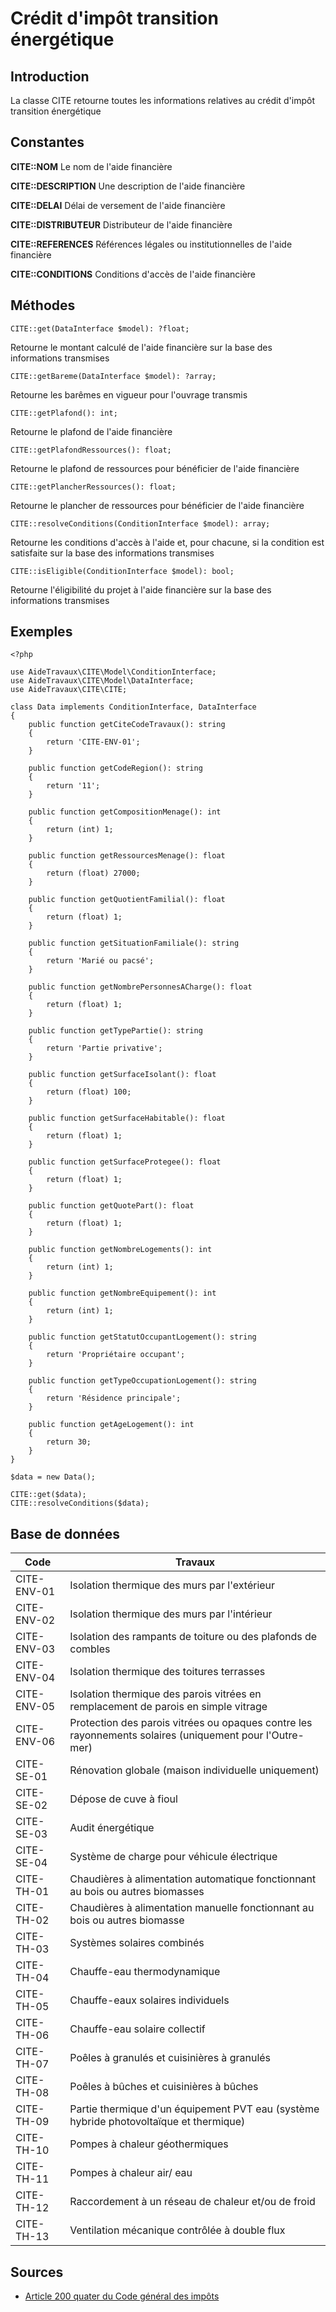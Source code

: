 # Crédit d'impôt transition énergétique

## Introduction

La classe CITE retourne toutes les informations relatives au crédit d'impôt transition énergétique

## Constantes

**CITE::NOM**
Le nom de l'aide financière

**CITE::DESCRIPTION**
Une description de l'aide financière

**CITE::DELAI**
Délai de versement de l'aide financière

**CITE::DISTRIBUTEUR**
Distributeur de l'aide financière

**CITE::REFERENCES**
Références légales ou institutionnelles de l'aide financière

**CITE::CONDITIONS**
Conditions d'accès de l'aide financière

## Méthodes

```
CITE::get(DataInterface $model): ?float;
```
Retourne le montant calculé de l'aide financière sur la base des informations transmises

```
CITE::getBareme(DataInterface $model): ?array;
```
Retourne les barêmes en vigueur pour l'ouvrage transmis

```
CITE::getPlafond(): int;
```
Retourne le plafond de l'aide financière

```
CITE::getPlafondRessources(): float;
```
Retourne le plafond de ressources pour bénéficier de l'aide financière

```
CITE::getPlancherRessources(): float;
```
Retourne le plancher de ressources pour bénéficier de l'aide financière

```
CITE::resolveConditions(ConditionInterface $model): array;
```
Retourne les conditions d'accès à l'aide et, pour chacune, si la condition est satisfaite sur la base des 
informations transmises

```
CITE::isEligible(ConditionInterface $model): bool;
```
Retourne l'éligibilité du projet à l'aide financière sur la base des informations transmises

## Exemples

```
<?php

use AideTravaux\CITE\Model\ConditionInterface;
use AideTravaux\CITE\Model\DataInterface;
use AideTravaux\CITE\CITE;

class Data implements ConditionInterface, DataInterface
{
    public function getCiteCodeTravaux(): string
    {
        return 'CITE-ENV-01';
    }

    public function getCodeRegion(): string
    {
        return '11';
    }

    public function getCompositionMenage(): int
    {
        return (int) 1;
    }

    public function getRessourcesMenage(): float
    {
        return (float) 27000;
    }

    public function getQuotientFamilial(): float
    {
        return (float) 1;
    }

    public function getSituationFamiliale(): string
    {
        return 'Marié ou pacsé';
    }

    public function getNombrePersonnesACharge(): float
    {
        return (float) 1;
    }

    public function getTypePartie(): string
    {
        return 'Partie privative';
    }

    public function getSurfaceIsolant(): float
    {
        return (float) 100;
    }

    public function getSurfaceHabitable(): float
    {
        return (float) 1;
    }

    public function getSurfaceProtegee(): float
    {
        return (float) 1;
    }

    public function getQuotePart(): float
    {
        return (float) 1;
    }

    public function getNombreLogements(): int
    {
        return (int) 1;
    }

    public function getNombreEquipement(): int
    {
        return (int) 1;
    }

    public function getStatutOccupantLogement(): string
    {
        return 'Propriétaire occupant';
    }

    public function getTypeOccupationLogement(): string
    {
        return 'Résidence principale';
    }

    public function getAgeLogement(): int
    {
        return 30;
    }
}

$data = new Data();

CITE::get($data);
CITE::resolveConditions($data);

```

## Base de données

| Code  | Travaux |
| ----- | ------- |
| CITE-ENV-01 | Isolation thermique des murs par l'extérieur |
| CITE-ENV-02 | Isolation thermique des murs par l'intérieur |
| CITE-ENV-03 | Isolation des rampants de toiture ou des plafonds de combles |
| CITE-ENV-04 | Isolation thermique des toitures terrasses |
| CITE-ENV-05 | Isolation thermique des parois vitrées en remplacement de parois en simple vitrage |
| CITE-ENV-06 | Protection des parois vitrées ou opaques contre les rayonnements solaires (uniquement pour l'Outre-mer) |
| CITE-SE-01 | Rénovation globale (maison individuelle uniquement) |
| CITE-SE-02 | Dépose de cuve à fioul |
| CITE-SE-03 | Audit énergétique |
| CITE-SE-04 | Système de charge pour véhicule électrique |
| CITE-TH-01 | Chaudières à alimentation automatique fonctionnant au bois ou autres biomasses |
| CITE-TH-02 | Chaudières à alimentation manuelle fonctionnant au bois ou autres biomasse |
| CITE-TH-03 | Systèmes solaires combinés |
| CITE-TH-04 | Chauffe-eau thermodynamique |
| CITE-TH-05 | Chauffe-eaux solaires individuels |
| CITE-TH-06 | Chauffe-eau solaire collectif |
| CITE-TH-07 | Poêles à granulés et cuisinières à granulés |
| CITE-TH-08 | Poêles à bûches et cuisinières à bûches |
| CITE-TH-09 | Partie thermique d'un équipement PVT eau (système hybride photovoltaïque et thermique) |
| CITE-TH-10 | Pompes à chaleur géothermiques |
| CITE-TH-11 | Pompes à chaleur air/ eau |
| CITE-TH-12 | Raccordement à un réseau de chaleur et/ou de froid |
| CITE-TH-13 | Ventilation mécanique contrôlée à double flux |

## Sources

- [Article 200 quater du Code général des impôts](https://www.legifrance.gouv.fr/affichCodeArticle.do;jsessionid=3E70A548BE4A0BD420B6FC3168EAD2AD.tplgfr28s_2?idArticle=LEGIARTI000041464488&cidTexte=LEGITEXT000006069577&categorieLien=id&dateTexte=)
